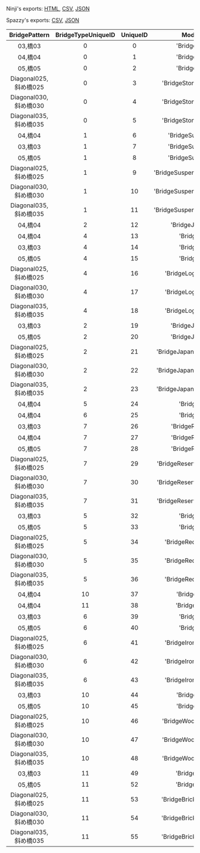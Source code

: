 Ninji's exports: [HTML](https://wuffs.org/acnh/bcsv_140/html/StructureBridgeParam.html), [CSV](https://wuffs.org/acnh/bcsv_140/csv/StructureBridgeParam.csv), [JSON](https://wuffs.org/acnh/bcsv_140/json/StructureBridgeParam.json)

Spazzy's exports: [CSV](https://github.com/McSpazzy/acnh-csv/blob/master/StructureBridgeParam.csv), [JSON](https://github.com/McSpazzy/acnh-json/blob/master/StructureBridgeParam.json)

| BridgePattern | BridgeTypeUniqueID | UniqueID | ModelName |
|:--:|:--:|:--:|:--:|
| 03,橋03 | 0 | 0 | 'BridgeStone03' | 
| 04,橋04 | 0 | 1 | 'BridgeStone04' | 
| 05,橋05 | 0 | 2 | 'BridgeStone05' | 
| Diagonal025,斜め橋025 | 0 | 3 | 'BridgeStoneDiagonal025' | 
| Diagonal030,斜め橋030 | 0 | 4 | 'BridgeStoneDiagonal030' | 
| Diagonal035,斜め橋035 | 0 | 5 | 'BridgeStoneDiagonal035' | 
| 04,橋04 | 1 | 6 | 'BridgeSuspension04' | 
| 03,橋03 | 1 | 7 | 'BridgeSuspension03' | 
| 05,橋05 | 1 | 8 | 'BridgeSuspension05' | 
| Diagonal025,斜め橋025 | 1 | 9 | 'BridgeSuspensionDiagonal025' | 
| Diagonal030,斜め橋030 | 1 | 10 | 'BridgeSuspensionDiagonal030' | 
| Diagonal035,斜め橋035 | 1 | 11 | 'BridgeSuspensionDiagonal035' | 
| 04,橋04 | 2 | 12 | 'BridgeJapanese04' | 
| 04,橋04 | 4 | 13 | 'BridgeLog04' | 
| 03,橋03 | 4 | 14 | 'BridgeLog03' | 
| 05,橋05 | 4 | 15 | 'BridgeLog05' | 
| Diagonal025,斜め橋025 | 4 | 16 | 'BridgeLogDiagonal025' | 
| Diagonal030,斜め橋030 | 4 | 17 | 'BridgeLogDiagonal030' | 
| Diagonal035,斜め橋035 | 4 | 18 | 'BridgeLogDiagonal035' | 
| 03,橋03 | 2 | 19 | 'BridgeJapanese03' | 
| 05,橋05 | 2 | 20 | 'BridgeJapanese05' | 
| Diagonal025,斜め橋025 | 2 | 21 | 'BridgeJapaneseDiagonal025' | 
| Diagonal030,斜め橋030 | 2 | 22 | 'BridgeJapaneseDiagonal030' | 
| Diagonal035,斜め橋035 | 2 | 23 | 'BridgeJapaneseDiagonal035' | 
| 04,橋04 | 5 | 24 | 'BridgeRed04' | 
| 04,橋04 | 6 | 25 | 'BridgeIron04' | 
| 03,橋03 | 7 | 26 | 'BridgeReserved03' | 
| 04,橋04 | 7 | 27 | 'BridgeReserved04' | 
| 05,橋05 | 7 | 28 | 'BridgeReserved05' | 
| Diagonal025,斜め橋025 | 7 | 29 | 'BridgeReservedDiagonal025' | 
| Diagonal030,斜め橋030 | 7 | 30 | 'BridgeReservedDiagonal030' | 
| Diagonal035,斜め橋035 | 7 | 31 | 'BridgeReservedDiagonal035' | 
| 03,橋03 | 5 | 32 | 'BridgeRed03' | 
| 05,橋05 | 5 | 33 | 'BridgeRed05' | 
| Diagonal025,斜め橋025 | 5 | 34 | 'BridgeRedDiagonal025' | 
| Diagonal030,斜め橋030 | 5 | 35 | 'BridgeRedDiagonal030' | 
| Diagonal035,斜め橋035 | 5 | 36 | 'BridgeRedDiagonal035' | 
| 04,橋04 | 10 | 37 | 'BridgeWood04' | 
| 04,橋04 | 11 | 38 | 'BridgeBricks04' | 
| 03,橋03 | 6 | 39 | 'BridgeIron03' | 
| 05,橋05 | 6 | 40 | 'BridgeIron05' | 
| Diagonal025,斜め橋025 | 6 | 41 | 'BridgeIronDiagonal025' | 
| Diagonal030,斜め橋030 | 6 | 42 | 'BridgeIronDiagonal030' | 
| Diagonal035,斜め橋035 | 6 | 43 | 'BridgeIronDiagonal035' | 
| 03,橋03 | 10 | 44 | 'BridgeWood03' | 
| 05,橋05 | 10 | 45 | 'BridgeWood05' | 
| Diagonal025,斜め橋025 | 10 | 46 | 'BridgeWoodDiagonal025' | 
| Diagonal030,斜め橋030 | 10 | 47 | 'BridgeWoodDiagonal030' | 
| Diagonal035,斜め橋035 | 10 | 48 | 'BridgeWoodDiagonal035' | 
| 03,橋03 | 11 | 49 | 'BridgeBricks03' | 
| 05,橋05 | 11 | 52 | 'BridgeBricks05' | 
| Diagonal025,斜め橋025 | 11 | 53 | 'BridgeBricksDiagonal025' | 
| Diagonal030,斜め橋030 | 11 | 54 | 'BridgeBricksDiagonal030' | 
| Diagonal035,斜め橋035 | 11 | 55 | 'BridgeBricksDiagonal035' | 
